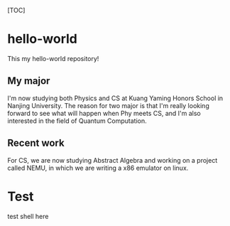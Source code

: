 [TOC]

# hello-world
This my hello-world repository!

## My major
I'm now studying both Physics and CS at Kuang Yaming Honors School in Nanjing University.
The reason for two major is that I'm really looking forward to see what will happen when Phy meets CS, and I'm also interested in the field of Quantum Computation.

## Recent work
For CS, we are now studying Abstract Algebra and working on a project called NEMU, in which we are writing a x86 emulator on linux.

# Test
test shell here
